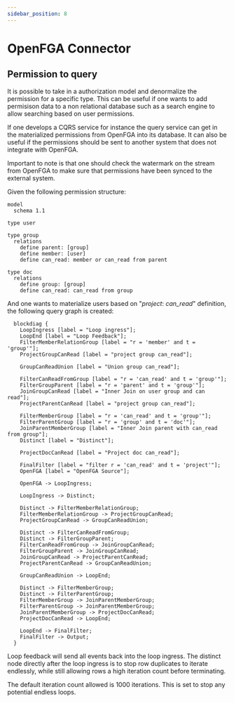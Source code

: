 ```yaml
---
sidebar_position: 8
---
```


# OpenFGA Connector



## Permission to query

It is possible to take in a authorization model and denormalize the permission for a specific type.
This can be useful if one wants to add permisison data to a non relational database such as a search engine to allow searching based on user permissions.

If one develops a CQRS service for instance the query service can get in the materialized permissions from OpenFGA into its database.
It can also be useful if the permissions should be sent to another system that does not integrate with OpenFGA.

Important to note is that one should check the watermark on the stream from OpenFGA to make sure that permissions have been synced to the external system.

Given the following permission structure:

```
model
  schema 1.1

type user

type group
  relations
    define parent: [group]
    define member: [user]
    define can_read: member or can_read from parent

type doc
  relations
    define group: [group]
    define can_read: can_read from group
```

And one wants to materialize users based on "*project*: *can_read*" definition, the following query graph is created:


```kroki type=blockdiag
  blockdiag {
    LoopIngress [label = "Loop ingress"];
    LoopEnd [label = "Loop Feedback"];
    FilterMemberRelationGroup [label = "r = 'member' and t = 'group'"];
    ProjectGroupCanRead [label = "project group can_read"];

    GroupCanReadUnion [label = "Union group can_read"];

    FilterCanReadFromGroup [label = "r = 'can_read' and t = 'group'"];
    FilterGroupParent [label = "r = 'parent' and t = 'group'"];
    JoinGroupCanRead [label = "Inner Join on user group and can read"];
    ProjectParentCanRead [label = "project group can_read"];

    FilterMemberGroup [label = "r = 'can_read' and t = 'group'"];
    FilterParentGroup [label = "r = 'group' and t = 'doc'"];
    JoinParentMemberGroup [label = "Inner Join parent with can_read from group"];
    Distinct [label = "Distinct"];
    
    ProjectDocCanRead [label = "Project doc can_read"];

    FinalFilter [label = "filter r = 'can_read' and t = 'project'"];
    OpenFGA [label = "OpenFGA Source"];

    OpenFGA -> LoopIngress;

    LoopIngress -> Distinct;

    Distinct -> FilterMemberRelationGroup;
    FilterMemberRelationGroup -> ProjectGroupCanRead;
    ProjectGroupCanRead -> GroupCanReadUnion;

    Distinct -> FilterCanReadFromGroup;
    Distinct -> FilterGroupParent;
    FilterCanReadFromGroup -> JoinGroupCanRead;
    FilterGroupParent -> JoinGroupCanRead;
    JoinGroupCanRead -> ProjectParentCanRead;
    ProjectParentCanRead -> GroupCanReadUnion;

    GroupCanReadUnion -> LoopEnd;

    Distinct -> FilterMemberGroup; 
    Distinct -> FilterParentGroup;
    FilterMemberGroup -> JoinParentMemberGroup;
    FilterParentGroup -> JoinParentMemberGroup;
    JoinParentMemberGroup -> ProjectDocCanRead;
    ProjectDocCanRead -> LoopEnd;
    
    LoopEnd -> FinalFilter;
    FinalFilter -> Output;
  }
```

Loop feedback will send all events back into the loop ingress. The distinct node directly after the loop ingress is to stop row duplicates to
iterate endlessly, while still allowing rows a high iteration count before terminating.

The default iteration count allowed is 1000 iterations. This is set to stop any potential endless loops.
